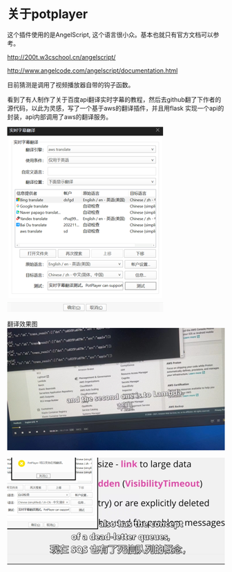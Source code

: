 # 关于potplayer


这个插件使用的是AngelScript, 这个语言很小众。基本也就只有官方文档可以参考。

http://200t.w3cschool.cn/angelscript/

http://www.angelcode.com/angelscript/documentation.html

目前猜测是调用了视频播放器自带的钩子函数。

看到了有人制作了关于百度api翻译实时字幕的教程，然后去github翻了下作者的源代码，以此为灵感，写了一个基于aws的翻译插件，并且用flask 实现一个api的封装，api内部调用了aws的翻译服务。

![img.png](../images/img.png)


翻译效果图
![img_1.png](../images/img_1.png)


![img_2.png](../images/img_2.png)